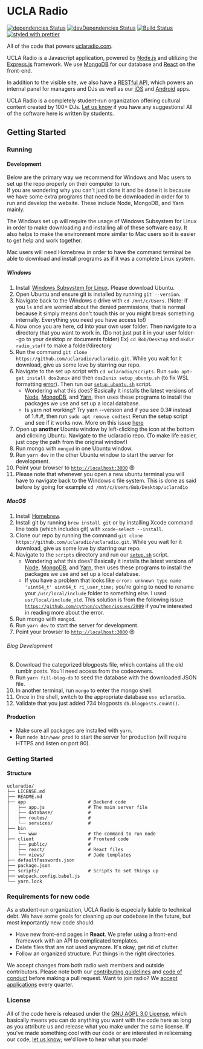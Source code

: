 # UCLA Radio

[![dependencies Status](https://david-dm.org/uclaradio/uclaradio/status.svg)](https://david-dm.org/uclaradio/uclaradio)
[![devDependencies Status](https://david-dm.org/uclaradio/uclaradio/dev-status.svg)](https://david-dm.org/uclaradio/uclaradio?type=dev)
[![Build Status](https://travis-ci.org/uclaradio/uclaradio.svg?branch=master)](https://travis-ci.org/uclaradio/uclaradio)
[![styled with prettier](https://img.shields.io/badge/styled_with-prettier-ff69b4.svg)](https://github.com/prettier/prettier)

All of the code that powers [uclaradio.com](https://uclaradio.com).

UCLA Radio is a Javascript application, powered by
[Node.js](https://nodejs.org/en/) and utilizing the
[Express.js](http://expressjs.com) framework. We use
[MongoDB](https://www.mongodb.com) for our database and
[React](https://facebook.github.io/react/) on the front-end.

In addition to the visible site, we also have a [RESTful
API](https://github.com/uclaradio/uclaradio/wiki/The-API), which powers an
internal panel for managers and DJs as well as our
[iOS](https://github.com/uclaradio/uclaradio-iOS) and
[Android](https://github.com/uclaradio/uclaradio-Android) apps.

UCLA Radio is a completely student-run organization offering cultural content
created by 100+ DJs. [Let us know](mailto:radio.web@media.ucla.edu) if you have
any suggestions! All of the software here is written by students.

## Getting Started

### Running

#### Development

Below are the primary way we recommend for Windows and Mac users to set up the repo properly on their computer to run.  
If you are wondering why you can't just clone it and be done it is because we have some extra programs that need to be
downloaded in order for to run and develop the website. These include Node, MongoDB, and Yarn mainly.

The Windows set up will require the usage of Windows Subsystem for Linux in order to make downloading and installing
all of these software easy. It also helps to make the environment more similar to Mac users so it is easier to get help
and work together.

Mac users will need Homebrew in order to have the command terminal be able to download and install programs as if it
was a complete Linux system.

##### Windows

1. Install [Windows Subsystem for Linux](https://docs.microsoft.com/en-us/windows/wsl/install-win10). Please download Ubuntu.
2. Open Ubuntu and ensure git is installed by running `git --version`.
3. Navigate back to the Windows c drive with `cd /mnt/c/Users`.
   (Note: if you `ls` and are worried about the denied permissions, that is normal because it simply means don't touch this
   or you might break something internally. Everything you need you have access to!)
4. Now once you are here, cd into your own user folder. Then navigate to a directory that you want to work in.
   (Do not just put it in your user folder--go to your desktop or documents folder)
   Ex) `cd Bob/Desktop` and `mkdir radio_stuff` to make a folder/directory
5. Run the command `git clone https://github.com/uclaradio/uclaradio.git`. While you wait for it download,
   give us some love by starring our repo.
6. Navigate to the set up script with `cd uclaradio/scripts`.
   Run `sudo apt-get install dos2unix` and then `dos2unix setup_ubuntu.sh` (to fix WSL formatting [error](https://askubuntu.com/questions/966488/how-do-i-fix-r-command-not-found-errors-running-bash-scripts-in-wsl)).
   Then run our [`setup_ubuntu.sh`](https://github.com/uclaradio/uclaradio/blob/master/scripts/setup_ubuntu.sh) script.
   - Wondering what this does? Basically it installs the latest versions of
     [Node](https://nodejs.org/en/), [MongoDB](https://www.mongodb.com), and
     [Yarn](https://yarnpkg.com), then uses these programs to install the
     packages we use and set up a local database.
   - Is yarn not working? Try yarn --version and if you see 0.3# instead of 1.#.#, then run `sudo apt remove cmdtest`
     Rerun the setup script and see if it works now. More on this issue [here](https://github.com/yarnpkg/yarn/issues/2821)
7. Open up **another** Ubuntu window by left-clicking the icon at the bottom and clicking Ubuntu.
   Navigate to the uclaradio repo. (To make life easier, just copy the path from the original window!)
8. Run mongo with `mongod` in one Ubuntu window.
9. Run `yarn dev` in the other Ubuntu window to start the server for development.
10. Point your browser to [`http://localhost:3000`](http://localhost:3000)
    :heart_eyes:
11. Please note that whenever you open a new ubuntu terminal you will have to navigate back to the Windows c file system.
    This is done as said before by going for example `cd /mnt/c/Users/Bob/Desktop/uclaradio`

##### MacOS

1. Install [Homebrew](https://brew.sh).
2. Install git by running `brew install git` or by installing Xcode command line
   tools (which includes git) with `xcode-select --install`.
3. Clone our repo by running the command `git clone https://github.com/uclaradio/uclaradio.git`. While you wait for it download,
   give us some love by starring our repo.
4. Navigate to the `scripts` directory and run our
   [`setup.sh`](https://github.com/uclaradio/uclaradio/blob/master/scripts/setup.sh)
   script.
   - Wondering what this does? Basically it installs the latest versions of
     [Node](https://nodejs.org/en/), [MongoDB](https://www.mongodb.com), and
     [Yarn](https://yarnpkg.com), then uses these programs to install the
     packages we use and set up a local database.
   - If you have a problem that looks like
     `error: unknown type name 'uint64_t' uint64_t ri_user_time;`
     you're going to need to rename your `/usr/local/include` folder to something else. I used `usr/local/include_old`. This solution is from the following issue [`https://github.com/cython/cython/issues/2009`](https://github.com/cython/cython/issues/2009) if you're interested in reading more about the error.
5. Run mongo with `mongod`.
6. Run `yarn dev` to start the server for development.
7. Point your browser to [`http://localhost:3000`](http://localhost:3000)
   :heart_eyes:

###### Blog Development

8. Download the categorized blogposts file, which contains all the old tumblr posts. You'll need access from the codeowners.
9. Run `yarn fill-blog-db` to seed the database with the downloaded JSON file.
10. In another terminal, run `mongo` to enter the mongo shell.
11. Once in the shell, switch to the appropriate database `use uclaradio`.
12. Validate that you just added 734 blogposts `db.blogposts.count()`.

#### Production

- Make sure all packages are installed with `yarn`.
- Run `node bin/www prod` to start the server for production (will require HTTPS
  and listen on port 80).

### Getting Started

#### Structure

```
uclaradio/
├── LICENSE.md
├── README.md
├── app                       # Backend code
│   ├── app.js                # The main server file
│   ├── database/             #
│   ├── routes/               #
│   └── services/             #
├── bin
│   └── www                   # The command to run node
├── client                    # Frontend code
│   ├── public/               #
│   ├── react/                # React files
│   └── views/                # Jade templates
├── defaultPasswords.json
├── package.json
├── scripts/                  # Scripts to set things up
├── webpack.config.babel.js
└── yarn.lock
```

### Requirements for new code

As a student-run organization, UCLA Radio is especially liable to technical
debt. We have some goals for cleaning up our codebase in the future, but most
importantly new code should:

- Have new front-end pages in **React**. We prefer using a front-end framework
  with an API to complicated templates.
- Delete files that are not used anymore. It's okay, get rid of clutter.
- Follow an organized structure. Put things in the right directories.

We accept changes from both radio web members and outside contributors. Please
note both our [contributing guidelines](/.github/CONTRIBUTING.md) and [code of
conduct](/.github/CODE_OF_CONDUCT.md) before making a pull request. Want to join
radio? We [accept
applications](http://apply.uclastudentmedia.com/applications/ucla-radio/web-staff/)
every quarter.

### License

All of the code here is released under the [GNU AGPL 3.0 License](/LICENSE),
which basically means you can do anything you want with the code here as long as
you attribute us and release what you make under the same license. If you've
made something cool with our code or are interested in relicensing our code,
[let us know](mailto:radio.web@media.ucla.edu); we'd love to hear what you made!
